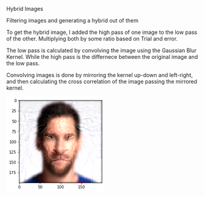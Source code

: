 Hybrid Images


Filtering images and generating a hybrid out of them

To get the hybrid image, I added the high pass of one image to the low pass of the other. Multiplying both by some ratio based on Trial and error.

The low pass is calculated by convolving the image using the Gaussian Blur Kernel. While the high pass is the differnece between the original image and the low pass.

Convolving images is done by mirroring the kernel up-down and left-right, and then calculating the cross correlation of the image passing the mirrored kernel.

![messi](images/leo.png)
